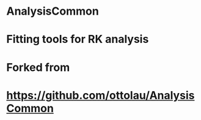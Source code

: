 # AnalysisCommon
# Fitting tools for RK analysis

# Forked from 
# https://github.com/ottolau/AnalysisCommon